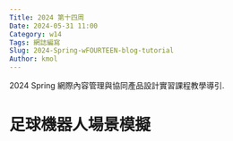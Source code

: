 ```yaml
---
Title: 2024 第十四周
Date: 2024-05-31 11:00
Category: w14
Tags: 網誌編寫
Slug: 2024-Spring-wFOURTEEN-blog-tutorial
Author: kmol
---
```


2024 Spring 網際內容管理與協同產品設計實習課程教學導引.

<!-- PELICAN_END_SUMMARY -->

# 足球機器人場景模擬